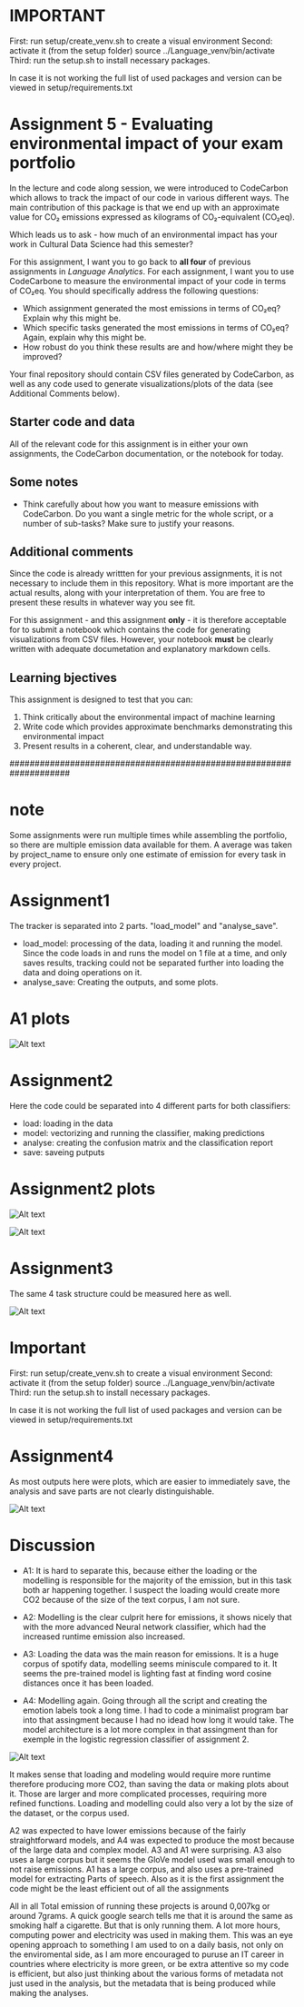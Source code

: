 # IMPORTANT
First: run setup/create_venv.sh to create a visual environment
Second: activate it (from the setup folder) source ../Language_venv/bin/activate
Third:  run the setup.sh to install necessary packages.

In case it is not working the full list of used packages and version can be viewed in setup/requirements.txt

# Assignment 5 - Evaluating environmental impact of your exam portfolio

In the lecture and code along session, we were introduced to CodeCarbon which allows to track the impact of our code in various different ways. The main contribution of this package is that we end up with an approximate value for CO₂ emissions expressed as kilograms of CO₂-equivalent (CO₂eq).

Which leads us to ask - how much of an environmental impact has your work in Cultural Data Science had this semester?

For this assignment, I want you to go back to **all four** of previous assignments in *Language Analytics*. For each assignment, I want you to use CodeCarbone to measure the environmental impact of your code in terms of CO₂eq. You should specifically address the following questions:

- Which assignment generated the most emissions in terms of CO₂eq? Explain why this might be.
- Which specific tasks generated the most emissions in terms of CO₂eq? Again, explain why this might be.
- How robust do you think these results are and how/where might they be improved? 

Your final repository should contain CSV files generated by CodeCarbon, as well as any code used to generate visualizations/plots of the data (see Additional Comments below).

## Starter code and data

All of the relevant code for this assignment is in either your own assignments, the CodeCarbon documentation, or the notebook for today.

## Some notes

- Think carefully about how you want to measure emissions with CodeCarbon. Do you want a single metric for the whole script, or a number of sub-tasks? Make sure to justify your reasons.

## Additional comments

Since the code is already writtten for your previous assignments, it is not necessary to include them in this repository. What is more important are the actual results, along with your interpretation of them. You are free to present these results in whatever way you see fit.

For this assignment - and this assignment **only** - it is therefore acceptable for to submit a notebook which contains the code for generating visualizations from CSV files. However, your notebook **must** be clearly written with adequate documetation and explanatory markdown cells.


## Learning bjectives

This assignment is designed to test that you can:

1. Think critically about the environmental impact of machine learning
2. Write code which provides approximate benchmarks demonstrating this environmental impact
3. Present results in a coherent, clear, and understandable way.

####################################################################

# note
Some assignments were run multiple times while assembling the portfolio, so there are multiple emission data available for them. A average was taken by project_name to ensure only one estimate of emission for every task in every project.

# Assignment1
The tracker is separated into 2 parts. "load_model" and "analyse_save".
- load_model: processing of the data, loading it and running the model. Since the code loads in and runs the model on 1 file at a time, and only saves results, tracking could not be separated further into loading the data and doing operations on it. 
- analyse_save: Creating the outputs, and some plots.
# A1 plots
![Alt text](plots/a1.png)


# Assignment2
Here the code could be separated into 4 different parts for both classifiers:

- load: loading in the data
- model: vectorizing and running the classifier, making predictions
- analyse: creating the confusion matrix and the classification report
- save: saveing putputs

# Assignment2 plots
![Alt text](plots/a2lg.png)

![Alt text](plots/a2nn.png)


# Assignment3
The same 4 task structure could be measured here as well.

![Alt text](plots/a3.png)

# Important
First: run setup/create_venv.sh to create a visual environment
Second: activate it (from the setup folder) source ../Language_venv/bin/activate
Third:  run the setup.sh to install necessary packages.

In case it is not working the full list of used packages and version can be viewed in setup/requirements.txt

# Assignment4
As most outputs here were plots, which are easier to immediately save, the analysis and save parts are not clearly distinguishable.

![Alt text](plots/a4.png)


# Discussion

- A1: It is hard to separate this, because either the loading or the modelling is responsible for the majority of the emission, but in this task both ar happening together. I suspect the loading would create more CO2 because of the size of the text corpus, I am not sure.

- A2: Modelling is the clear culprit here for emissions, it shows nicely that with the more advanced Neural network classifier, which had the increased runtime emission also increased.

- A3: Loading the data was the main reason for emissions. It is a huge corpus of spotify data, modelling seems miniscule compared to it. It seems the pre-trained model is lighting fast at finding word cosine distances once it has been loaded.

- A4: Modelling again. Going through all the script and creating the emotion labels took a long time. I had to code a minimalist program bar into that assingment because I had no idead how long it would take. The model architecture is a lot more complex in that assingment than for exemple in the logistic regression classifier of assignment 2.

![Alt text](plots/a_comp.png)

It makes sense that loading and modeling would require more runtime therefore producing more CO2, than saving the data or making plots about it. Those are larger and more complicated processes, requiring more refined functions. Loading and modelling could also very a lot by the size of the dataset, or the corpus used.

A2 was expected to have lower emissions because of the fairly straightforward models, and A4 was expected to produce the most because of the large data and complex model.
A3 and A1 were surprising.
A3 also uses a large corpus but it seems the GloVe model used was small enough to not raise emissions.
A1 has a large corpus, and also uses a pre-trained model for extracting Parts of speech. Also as it is the first assignment the code might be the least efficient out of all the assignments

All in all Total emission of running these projects is around 0,007kg or around 7grams. A quick google search tells me that it is around the same as smoking half a cigarette. But that is only running them. A lot more hours, computing power and electricity was used in making them.
This was an eye opening approach to something I am used to on a daily basis, not only on the enviromental side, as I am more encouraged to puruse an IT career in countries where electricity is more green, or be extra attentive so my code is efficient, but also just thinking about the various forms of metadata not just used in the analysis, but the metadata that is being produced while making the analyses.

